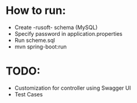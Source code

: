 # How to run:
- Create -rusoft- schema (MySQL)
- Specify password in application.properties
- Run scheme.sql
- mvn spring-boot:run

# TODO:

- Customization for controller using Swagger UI
- Test Cases